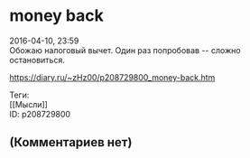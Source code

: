 money back
==========

  
2016-04-10, 23:59  
 Обожаю налоговый вычет. Один раз попробовав -- сложно остановиться.   
  
<https://diary.ru/~zHz00/p208729800_money-back.htm>  
  
Теги:  
[[Мысли]]  
ID: p208729800  


(Комментариев нет)
------------------